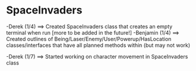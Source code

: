 # SpaceInvaders

-Derek (1/4) ==> Created SpaceInvaders class that creates an empty terminal when run [more to be added in the future!]
-Benjamin (1/4) ==> Created outlines of Being/Laser/Enemy/User/Powerup/HasLocation classes/interfaces that have all planned methods within (but may not work)

-Derek (1/7) ==> Started working on character movement in SpaceInvaders class
